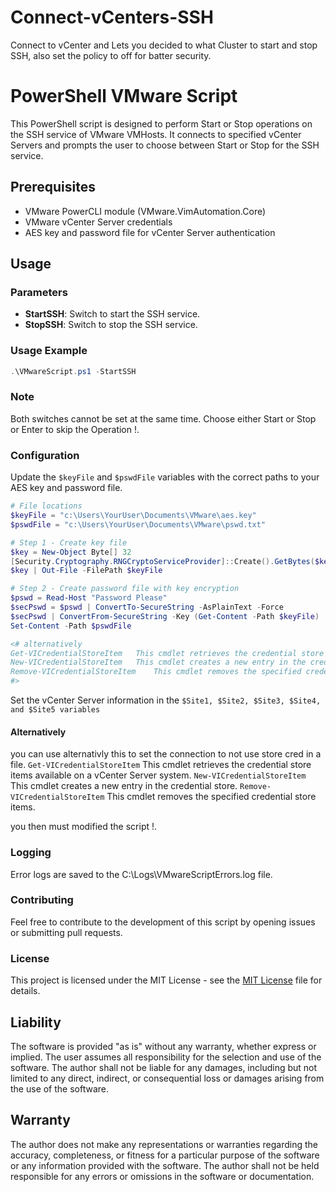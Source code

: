 # Connect-vCenters-SSH
Connect to vCenter and Lets you decided to what Cluster to start and stop SSH, also set the policy to off for batter security.

# PowerShell VMware Script

This PowerShell script is designed to perform Start or Stop operations on the SSH service of VMware VMHosts. It connects to specified vCenter Servers and prompts the user to choose between Start or Stop for the SSH service.

## Prerequisites

- VMware PowerCLI module (VMware.VimAutomation.Core)
- VMware vCenter Server credentials
- AES key and password file for vCenter Server authentication

## Usage

### Parameters

- **StartSSH**: Switch to start the SSH service.
- **StopSSH**: Switch to stop the SSH service.

### Usage Example

```powershell
.\VMwareScript.ps1 -StartSSH
```

### Note
Both switches cannot be set at the same time. Choose either Start or Stop or Enter to skip the Operation !.

### Configuration
Update the ```$keyFile``` and ```$pswdFile``` variables with the correct paths to your AES key and password file.

```powershell
# File locations
$keyFile = "c:\Users\YourUser\Documents\VMware\aes.key"
$pswdFile = "c:\Users\YourUser\Documents\VMware\pswd.txt"

# Step 1 - Create key file
$key = New-Object Byte[] 32
[Security.Cryptography.RNGCryptoServiceProvider]::Create().GetBytes($key)
$key | Out-File -FilePath $keyFile

# Step 2 - Create password file with key encryption
$pswd = Read-Host "Password Please"
$secPswd = $pswd | ConvertTo-SecureString -AsPlainText -Force
$secPswd | ConvertFrom-SecureString -Key (Get-Content -Path $keyFile) |
Set-Content -Path $pswdFile

<# alternatively
Get-VICredentialStoreItem	This cmdlet retrieves the credential store items available on a vCenter Server system.
New-VICredentialStoreItem	This cmdlet creates a new entry in the credential store.
Remove-VICredentialStoreItem	This cmdlet removes the specified credential store items.
#>

```
Set the vCenter Server information in the ```$Site1, $Site2, $Site3, $Site4, and $Site5 variables ```

#### Alternatively
you can use alternativly this to set the connection to not use store cred in a file.
```Get-VICredentialStoreItem```	This cmdlet retrieves the credential store items available on a vCenter Server system.
```New-VICredentialStoreItem```	This cmdlet creates a new entry in the credential store.
```Remove-VICredentialStoreItem```	This cmdlet removes the specified credential store items.

you then must modified the script !.

### Logging
Error logs are saved to the C:\Logs\VMwareScriptErrors.log file.

### Contributing
Feel free to contribute to the development of this script by opening issues or submitting pull requests.

### License
This project is licensed under the MIT License - see the [MIT License](LICENSE)  file for details.

## Liability

The software is provided "as is" without any warranty, whether express or implied. The user assumes all responsibility for the selection and use of the software. The author shall not be liable for any damages, including but not limited to any direct, indirect, or consequential loss or damages arising from the use of the software.

## Warranty

The author does not make any representations or warranties regarding the accuracy, completeness, or fitness for a particular purpose of the software or any information provided with the software. The author shall not be held responsible for any errors or omissions in the software or documentation.

